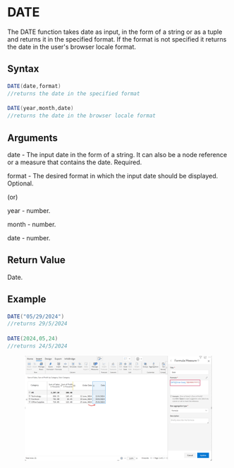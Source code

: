 # DATE

The DATE function takes date as input, in the form of a string or as a tuple and returns it in the specified format. If the format is not specified it returns the date in the user's browser locale format.&#x20;

## Syntax

```java
DATE(date,format)
//returns the date in the specified format

DATE(year,month,date)
//returns the date in the browser locale format
```

## Arguments

date - The input date in the form of a string. It can also be a node reference or a measure that contains the date. Required.

format - The desired format in which the input date should be displayed. Optional.

(or)

year - number.

month - number.

date - number.

## Return Value

Date.

## Example

```java
DATE("05/29/2024")
//returns 29/5/2024

DATE(2024,05,24)
//returns 24/5/2024
```

<figure><img src="../../.gitbook/assets/image (6) (1) (4).png" alt=""><figcaption></figcaption></figure>
